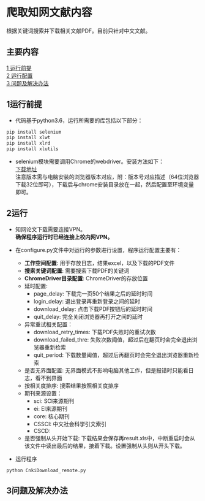 # 爬取知网文献内容
根据关键词搜索并下载相关文献PDF。目前只针对中文文献。

## 主要内容
[1 运行前提](#1运行前提)  
[2 运行配置](#2运行配置)  
[3 问题及解决办法](#3问题及解决办法)  

## 1运行前提  
* 代码基于python3.6，运行所需要的库包括以下部分：  
```bash
pip install selenium
pip install xlwt
pip install xlrd
pip install xlutils
```
* selenium模块需要调用Chrome的webdriver。安装方法如下：  
[下载地址](https://chromedriver.storage.googleapis.com/index.html)  
注意版本需与电脑安装的浏览器版本对应，附：版本号对应描述（64位浏览器下载32位即可），下载后与chrome安装目录放在一起，然后配置至环境变量即可。

## 2运行
* 知网论文下载需要连接VPN。  
**确保程序运行时已经连接上校内网VPN。**  
* 在configure.py文件中对运行的参数进行设置，程序运行配置主要有：  

  * **工作空间配置**: 用于存放日志，结果excel，以及下载的PDF文件
  * **搜索关键词配置**: 需要搜索下载PDF的关键词
  * **ChromeDriver目录配置**: ChromeDriver的存放位置
  * 延时配置: 
    * page_delay: 下载完一页50个结果之后的延时时间
    * login_delay: 退出登录再重新登录之间的延时
    * download_delay: 点击下载PDF按钮后的延时时间
    * quit_delay: 完全关闭浏览器再打开之间的延时
  * 异常重试相关配置：
    * download_retry_times: 下载PDF失败时的重试次数
    * download_failed_thre: 失败次数阈值，超过后在翻页时会完全退出浏览器重新检索
    * quit_period: 下载数量阈值，超过后再翻页时会完全退出浏览器重新检索
  * 是否无界面配置: 无界面模式不影响电脑其他工作，但是报错时只能看日志，看不到界面 
  * 按相关度排序: 搜索结果按照相关度排序
  * 期刊来源设置：  
    * sci: SCI来源期刊
    * ei: EI来源期刊
    * core: 核心期刊
    * CSSCI: 中文社会科学引文索引
    * CSCD:
  * 是否强制从头开始下载: 下载结果会保存再result.xls中，中断重启时会从该文件中读出最后的结果，接着下载。设置强制从头则从开头下载。

* 运行程序  
```
python CnkiDownload_remote.py
```
## 3问题及解决办法
